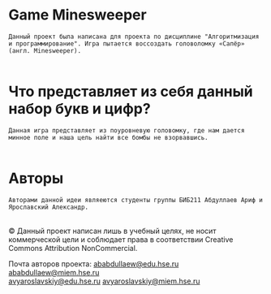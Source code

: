 # Game Minesweeper 
`Данный проект была написана для проекта по дисциплине "Алгоритмизация и программирование". Игра пытается воссоздать головоломку «Сапёр» (англ. Minesweeper).
`<br><br>

# Что представляет из себя данный набор букв и цифр?
`Данная игра представляет из поуровневую головомку, где нам дается минное поле и наша цель найти все бомбы не взорвавшись.`<br><br>

# Авторы 
`Авторами данной идеи являеются студенты группы БИБ211 Абдуллаев Ариф и Ярославский Александр.`<br><br>

&copy; Данный проект написан лишь в учебный целях, не носит коммерческой цели и соблюдает права в соответствии Creative Commons Attribution NonCommercial. 

Почта авторов проекта: 
ababdullaew@edu.hse.ru ababdullaew@miem.hse.ru \
avyaroslavskiy@edu.hse.ru avyaroslavskiy@miem.hse.ru
